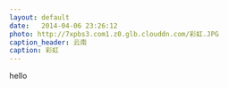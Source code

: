 ```yaml
---
layout: default
date:   2014-04-06 23:26:12
photo: http://7xpbs3.com1.z0.glb.clouddn.com/彩虹.JPG
caption_header: 云南
caption: 彩虹
---
```


hello